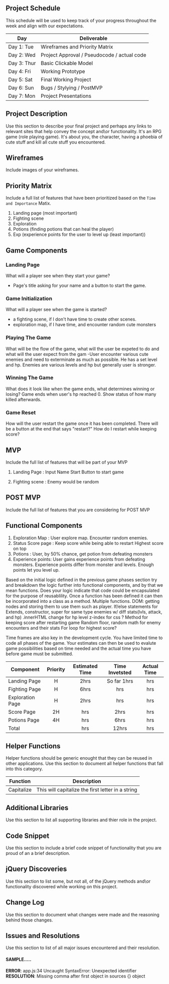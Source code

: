 ## Project Schedule

This schedule will be used to keep track of your progress throughout the week and align with our expectations.  

|  Day | Deliverable | 
|---|---| 
|Day 1: Tue| Wireframes and Priority Matrix|
|Day 2: Wed| Project Approval /  Pseudocode / actual code|
|Day 3: Thur| Basic Clickable Model |
|Day 4: Fri| Working Prototype |
|Day 5: Sat| Final Working Project |
|Day 6: Sun| Bugs / Stylying / PostMVP |
|Day 7: Mon| Project Presentations |


## Project Description

Use this section to describe your final project and perhaps any links to relevant sites that help convey the concept and\or functionality.
It's an RPG game (role playing game). It's about you, the character, having a phoebia
of cute stuff and kill all cute stuff you encountered.

## Wireframes

Include images of your wireframes. 

## Priority Matrix

Include a full list of features that have been prioritized based on the `Time and Importance` Matix.  
1. Landing page (most important)
2. Fighting scene
3. Exploration
4. Potions (finding potions that can heal the player)
5. Exp (experience points for the user to level up (least important))

## Game Components

### Landing Page
What will a player see when they start your game?
- Page's title asking for your name and a button to start the game.

### Game Initialization
What will a player see when the game is started? 
- a fighting scene, if I don't have time to create other scenes.
- exploration map, if I have time, and encounter random cute monsters

### Playing The Game
What will be the flow of the game, what will the user be expeted to do and what will the user expect from the gam
-User encounter various cute enemies and need to exterminate as much as possible. He 
has a set level and hp. Enemies are various levels and hp but generally user is stronger.

### Winning The Game
What does it look like when the game ends, what determines winning or losing?
Game ends when user's hp reached 0. Show status of how many killed afterwards.

### Game Reset
How will the user restart the game once it has been completed.
There will be a button at the end that says "restart?" How do I restart while keeping
score?

## MVP 

Include the full list of features that will be part of your MVP
1. Landing Page :
    Input Name
    Start Button to start game

2. Fighting scene : 
    Enemy would be random

## POST MVP


Include the full list of features that you are considering for POST MVP
## Functional Components
1. Exploration Map : 
    User explore map. Encounter random enemies.
2. Status Score page :
    Keep score while being able to restart
    Highest score on top
3. Potions : User, by 50% chance, get potion from defeating monsters
4. Experience points: User gains experience points from defeating monsters.
    Experience points differ from monster and levels.
    Enough points let you level up.



Based on the initial logic defined in the previous game phases section try and breakdown the logic further into functional components, and by that we mean functions.  Does your logic indicate that code could be encapsulated for the purpose of reusablility.  Once a function has been defined it can then be incorporated into a class as a method. 
    Multiple functions.
    DOM: getting nodes and storing them to use them such as player.
    If/else statements for 
    Extends, constructor, super for same type enemies w/ diff stats(lvls, attack, and hp)
    .innerHTML change for hp level
    z-index for css
    ? Method for keeping score after restarting game
    Random floor, random math for enemy encounters and their stats
    For loop for highest score?

Time frames are also key in the development cycle.  You have limited time to code all phases of the game.  Your estimates can then be used to evalute game possibilities based on time needed and the actual time you have before game must be submitted. 

| Component | Priority | Estimated Time | Time Invetsted | Actual Time |
| --- | :---: |  :---: | :---: | :---: |
| Landing Page | H | 2hrs| So far 1hrs | hrs |
| Fighting Page | H | 6hrs| hrs | hrs |
| Exploration Page | H | 2hrs| hrs | hrs |
| Score Page | 2H | hrs| 2hrs | hrs |
| Potions Page | 4H | hrs| 6hrs | hrs |
| Total |  | hrs| 12hrs | hrs |

## Helper Functions
Helper functions should be generic enought that they can be reused in other applications. Use this section to document all helper functions that fall into this category.

| Function | Description | 
| --- | :---: |  
| Capitalize | This will capitalize the first letter in a string | 

## Additional Libraries
 Use this section to list all supporting libraries and thier role in the project. 

## Code Snippet

Use this section to include a brief code snippet of functionality that you are proud of an a brief description.  

## jQuery Discoveries
 Use this section to list some, but not all, of the jQuery methods and\or functionality discovered while working on this project.

## Change Log
 Use this section to document what changes were made and the reasoning behind those changes.  

## Issues and Resolutions
 Use this section to list of all major issues encountered and their resolution.

#### SAMPLE.....
**ERROR**: app.js:34 Uncaught SyntaxError: Unexpected identifier                                
**RESOLUTION**: Missing comma after first object in sources {} object
